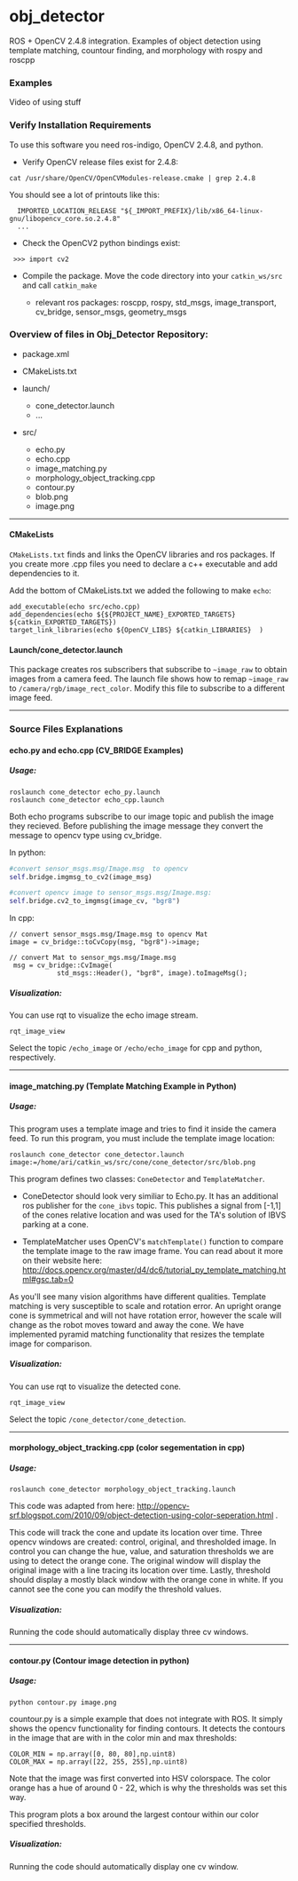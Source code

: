 # obj_detector
ROS + OpenCV 2.4.8 integration.  Examples of object detection using  template matching, countour finding, and morphology with rospy and roscpp


### Examples
Video of using stuff


### Verify Installation Requirements 
To use this software you need ros-indigo, OpenCV 2.4.8, and python. 

* Verify OpenCV release files exist for 2.4.8:
```
cat /usr/share/OpenCV/OpenCVModules-release.cmake | grep 2.4.8
```
You should see a lot of printouts like this:
```
  IMPORTED_LOCATION_RELEASE "${_IMPORT_PREFIX}/lib/x86_64-linux-gnu/libopencv_core.so.2.4.8"
  ...
```

*  Check the OpenCV2 python bindings exist:
```
 >>> import cv2

```
* Compile the package. Move the code directory into your `catkin_ws/src` and call `catkin_make` 

    *  relevant ros packages: roscpp, rospy, std_msgs, image_transport, cv_bridge, sensor_msgs, geometry_msgs


### Overview of files in Obj_Detector Repository:

* package.xml
* CMakeLists.txt
* launch/
    * cone_detector.launch
    * ...
* src/

    * echo.py
    * echo.cpp
    * image_matching.py
    * morphology_object_tracking.cpp
    * contour.py
    * blob.png
    * image.png



---

#### CMakeLists

`CMakeLists.txt` finds and links the OpenCV libraries and ros packages.  If you create more .cpp files you need to declare a c++ executable and add dependencies to it. 

Add the bottom of CMakeLists.txt we added the following to make `echo`:
```
add_executable(echo src/echo.cpp)
add_dependencies(echo ${${PROJECT_NAME}_EXPORTED_TARGETS} ${catkin_EXPORTED_TARGETS})
target_link_libraries(echo ${OpenCV_LIBS} ${catkin_LIBRARIES}  )
```

#### Launch/cone_detector.launch
This package creates ros subscribers that subscribe to `~image_raw` to obtain images from a camera feed.  The launch file shows how to remap `~image_raw` to `/camera/rgb/image_rect_color`.  Modify this file to subscribe to a different image feed.


---
### Source Files Explanations

#### echo.py and echo.cpp  (CV_BRIDGE Examples)
##### Usage:
```
roslaunch cone_detector echo_py.launch 
roslaunch cone_detector echo_cpp.launch 

```
Both echo programs subscribe to our image topic and publish the image they recieved.  Before publishing the image message they convert the message to opencv type using cv_bridge.

In python:
```python
#convert sensor_msgs.msg/Image.msg  to opencv
self.bridge.imgmsg_to_cv2(image_msg)

#convert opencv image to sensor_msgs.msg/Image.msg:
self.bridge.cv2_to_imgmsg(image_cv, "bgr8")
```

In cpp:
```
// convert sensor_msgs.msg/Image.msg to opencv Mat
image = cv_bridge::toCvCopy(msg, "bgr8")->image;

// convert Mat to sensor_mgs.msg/Image.msg
 msg = cv_bridge::CvImage(
            std_msgs::Header(), "bgr8", image).toImageMsg();

```

##### Visualization:
You can use rqt to visualize the echo image stream. 
``` 
rqt_image_view
```
Select the topic `/echo_image` or `/echo/echo_image` for cpp and python, respectively.


---
#### image_matching.py (Template Matching Example in Python)
##### Usage:
This program uses a template image and tries to find it inside the camera feed.
To run this program, you must include the template image location:

```
roslaunch cone_detector cone_detector.launch image:=/home/ari/catkin_ws/src/cone/cone_detector/src/blob.png 
```

This program defines two classes: `ConeDetector` and `TemplateMatcher`.

* ConeDetector should look very similiar to Echo.py. It has an additional ros publisher for the `cone_ibvs` topic.  This publishes a signal from [-1,1] of the cones relative location and was used for the TA's solution of IBVS parking at a cone.

* TemplateMatcher uses OpenCV's `matchTemplate()` function to compare the template image to the raw image frame.   You can read about it more on their website here: http://docs.opencv.org/master/d4/dc6/tutorial_py_template_matching.html#gsc.tab=0

As you'll see many vision algorithms have different qualities.  Template matching is very susceptible to scale and rotation error.  An upright orange cone is symmetrical and will not have rotation error, however the scale will change as the robot moves toward and away the cone. We have implemented pyramid matching functionality that resizes the template image for comparison.

##### Visualization:
You can use rqt to visualize the detected cone.
```
rqt_image_view
```
Select the topic `/cone_detector/cone_detection`.


---
#### morphology_object_tracking.cpp  (color segementation in cpp)

##### Usage:
```
roslaunch cone_detector morphology_object_tracking.launch 
```


This code was adapted from here: http://opencv-srf.blogspot.com/2010/09/object-detection-using-color-seperation.html .

This code will track the cone and update its location over time.  Three opencv windows are created: control, original, and thresholded image.  In control you can change the hue, value, and saturation thresholds we are using to detect the orange cone.  The original window will display the original image with a line tracing its location over time. Lastly, threshold should display a mostly black window with the orange cone in white. If you cannot see the cone you can modify the threshold values.
##### Visualization:
Running the code should automatically display three cv windows.

---
#### contour.py (Contour image detection in python)

##### Usage:
```
python contour.py image.png
```

countour.py is a simple example that does not integrate with ROS.  It simply shows the opencv functionality for finding contours. It detects the contours in the image that are with in the color min and max thresholds:
```
COLOR_MIN = np.array([0, 80, 80],np.uint8)
COLOR_MAX = np.array([22, 255, 255],np.uint8)
```

Note that the image was first converted into HSV colorspace. The color orange has a hue of around 0 - 22, which is why the thresholds was set this way.

This program plots a box around the largest contour within our color specified thresholds.


##### Visualization:
Running the code should automatically display one cv window. 
